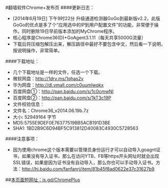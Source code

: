 #翻墙软件Chrome+发布页
####更新日志：
* [2014年6月19日] 下午9时22分 升级通道检测器GoGo到最新版v2.2，此版GoGo的优点是多了个“应用选中的IP到用户配置文件”的功能，非常便于操作。同时删除19日早前版本添加的MyChrome程序。
* 核心程序是Chrome36(D)+GoAgent3.1.11（每天共享5000G流量）
* 下载后将压缩包解压出来，解压路径中最好不要包含中文，然后看一下说明，按说明操作，非常简单。

####下载地址：
* 几个下载地址是一样的文件，任选一个下载。
* 微软网盘：http://1drv.ms/1qhas2v
* 华为网盘：http://dl.vmall.com/c0uumlwqkx
* 百度网盘①：http://pan.baidu.com/s/1c0cmwNI
* 百度网盘②：http://pan.baidu.com/s/1kT3c19P
* 文件校验信息：
* 文件名：Chrome36_v2014.06.19b.7z
* 大小: 52949164 字节
* MD5:5755E9DEF0E76377519BB5ACB191D3BE
* SHA1: 1BD2B9C6D94BF5C913812D40083C4930C5728563

####注意事项：
* 因为使用chrome这个版本需要以管理员身份运行才可以自动导入goagnt证书，如果没有导入证书，那么在访问YTB、FB等https开头网址时就会出现SSL错误，如果是因为证书没有自动导入，那么你也可以手动导入证书。方法：http://hi.baidu.com/fanfanrj/item/81b45f8ad0622e37c31627b9

##[本页面短网址：is.gd/ChromePlus](http://is.gd/ChromePlus)